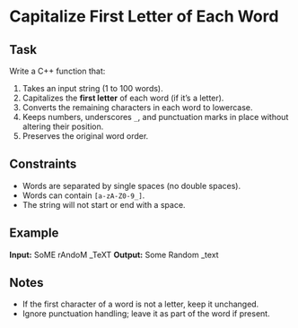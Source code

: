 # Capitalize First Letter of Each Word

## Task
Write a C++ function that:
1. Takes an input string (1 to 100 words).
2. Capitalizes the **first letter** of each word (if it’s a letter).
3. Converts the remaining characters in each word to lowercase.
4. Keeps numbers, underscores `_`, and punctuation marks in place without altering their position.
5. Preserves the original word order.

## Constraints
- Words are separated by single spaces (no double spaces).
- Words can contain `[a-zA-Z0-9_]`.
- The string will not start or end with a space.

## Example
**Input:**   SoME rAndoM _TeXT
**Output:**   Some Random _text

## Notes
- If the first character of a word is not a letter, keep it unchanged.
- Ignore punctuation handling; leave it as part of the word if present.